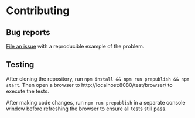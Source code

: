 # Contributing

## Bug reports

[File an issue](https://github.com/theodorejb/es-cookie/issues) with a reproducible example of the problem.

## Testing

After cloning the repository, run `npm install && npm run prepublish && npm start`.
Then open a browser to http://localhost:8080/test/browser/ to execute the tests.

After making code changes, run `npm run prepublish` in a separate console window before refreshing the browser to ensure all tests still pass.
